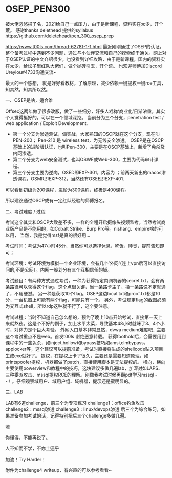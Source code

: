 # OSEP_PEN300

被大佬忽悠报了名，2021给自己一点压力，由于是新课程，资料实在太少，开个荒。
感谢thanks delethead 提供的syllabus
https://github.com/deletehead/pen_300_osep_prep 


https://www.t00ls.com/thread-62781-1-1.html
最近刚刚通过了OSEP的认证，整个备考过程中遇到不少问题，通过与小伙伴交流和自己的摸索终于通关。网上对于OSEP认证的中文介绍很少，也没看到详细攻略，由于是新课程，国内的资料实在太少，给坛子里红队大佬们，做个抛砖引玉，开个荒。
也欢迎师傅加Discord Ureylou#4733沟通交流~


最大的一个感想， 就是好好看教材，了解原理，减少依赖一键提权一键rce工具，知其然，知其所以然。

一、OSEP是啥，适合谁

Offsec这两年做了很多改版，做了一些细分，好多人戏称‘商业化’日渐浓重，其实个人觉得挺好的，可以在一个领域深挖。
当前分为三个分支，penetration test / web application / Exploit Development.
- 第一个分支为渗透测试，偏实战，大家熟知的OSCP就在这个分支，现在叫PEN-200；  Pen-210 是 wireless test，为无线安全渗透。
OSEP是在OSCP基础上的进阶版认证，也叫Pen-300，主要是在OSCP基础上，新增了免杀及内网渗透。
- 第二个分支为web安全测试，也叫OSWE或Web-300，主要为代码审计课程。
- 第三个分支主要为逆向，OSED即EXP-301，内容为 ；前两天新出的macos渗透课程，OSMR即EXP-312，当然还有OSEE即EXP-401.


可以看到初级为200课程，进阶为300课程，终极是400课程。

所以建议通过OSCP或有一定红队经验的师傅报名。

二、考试难度 / 过程

考试这个其实和OSCP大致差不多，一样的全程开启摄像头视频监考。当然考试商业版产品是不能用的，如Cobalt Strike、Burp Pro等。nishang、empire啥的可以用， 当然，我是觉得msf是真的很好用...

考试时间：考试为47小时45分，当然你可以选择休息，吃饭，睡觉，提前告知即可；

考试环境：考试环境为模拟一个企业环境，会有几个’外网‘（连上vpn后可以直接访问的,不是公网）。内网一般划分有三个互相信任的域。

考试题目：有两种方式通过考试，一种为获得指定内网机器的secret.txt，会有两条路径可以获得这个flag，这个点很关键，当一条路卡主了，换一条路说不定就通了，不用硬怼。
另一种是获取10个flag。OSEP这边local.txt和proof.txt都是10分，一台机器上可能有两个flag，可能只有一个。
另外，考试规定flag的截图必须为交互式shell，所以rdp这种就不行了，这个要注意。

考试过程：当时不知道自己怎么想的，预约了晚上10点开始考试，直接第一天上来就熬夜。这是个不好的例子，加上水平太菜，导致基本48小时就眯了3、4个小时，对体力是个巨大考验。
外网入口基本非常显然，dvwa medium难度吧...主要这个考试重点不是web。首发t00ls 谢绝恶意转载。
获得foothold后，会需要用到课程中的一些免杀，如inject,hollow和bypass技巧如amsi,clmbypass，applocker等，这个建议可以提前准备，考试时直接将生成的shellcode贴入项目生成exe就好了。
提权，在提权上卡了很久，主要还是需要知道原理，如printspoofer提权，机器都做了patch，直接使用脚本是无法提权的。
横向，横向主要使用powerview和教程中的技巧，这块建议多做几遍lab，加深对如LAPS、三种委派攻击、mssql提权RCE的理解。别像我考试时候再翻pdf学习mssql - -！。仔细观察域用户、域用户组、域机器，提示还是蛮明显的。

三、LAB

LAB有6道challenge，前三个为专项练习
challenge1：office钓鱼攻击
challenge2：mssql渗透
challenge3：linux/devops渗透
后三个为综合练习，如果准备参加考试的话，记得特别把后三个challenge多做几遍。

嗯

你懂得，不能再说了。


人不知而不学，不亦土逼乎

加油！Try Harder！

附件为challenge4 writeup，有兴趣的可以参考看看~

